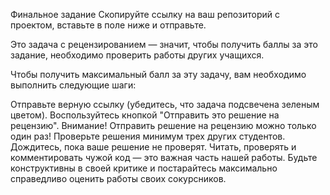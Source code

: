 Финальное задание 
Скопируйте ссылку на ваш репозиторий с проектом, вставьте в поле ниже и отправьте.

Это задача с рецензированием — значит, чтобы получить баллы за это задание, необходимо проверить работы других учащихся.

Чтобы получить максимальный балл за эту задачу, вам необходимо выполнить следующие шаги:

Отправьте верную ссылку (убедитесь, что задача подсвечена зеленым цветом).
Воспользуйтесь кнопкой "Отправить это решение на рецензию". Внимание! Отправить решение на рецензию можно только один раз!
Проверьте решения минимум трех других студентов.
Дождитесь, пока ваше решение не проверят.
Читать, проверять и комментировать чужой код — это важная часть нашей работы. Будьте конструктивны в своей критике и постарайтесь максимально справедливо оценить работы своих сокурсников.
